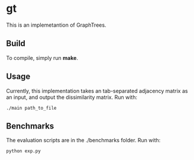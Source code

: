 # gt

This is an implemetantion of GraphTrees.

## Build

To compile, simply run **make**. 

## Usage

Currently, this implementation takes an tab-separated adjacency matrix as an input, and output the dissimilarity matrix. Run with:

```
./main path_to_file

```

## Benchmarks

The evaluation scripts are in the ./benchmarks folder. Run with:

```
python exp.py

```